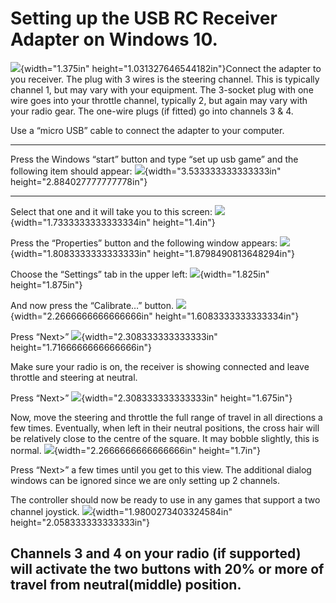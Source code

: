 Setting up the USB RC Receiver Adapter on Windows 10.
=====================================================

![](media/image1.jpeg){width="1.375in"
height="1.031327646544182in"}Connect the adapter to you receiver. The
plug with 3 wires is the steering channel. This is typically channel 1,
but may vary with your equipment. The 3-socket plug with one wire goes
into your throttle channel, typically 2, but again may vary with your
radio gear. The one-wire plugs (if fitted) go into channels 3 & 4.

Use a “micro USB” cable to connect the adapter to your computer.

  ------------------------------------------------------------------------------------------------------------------------------------------------------------------------------------------------------------------------------------------------------------------------------------------------------------------------------------------------
  Press the Windows “start” button and type “set up usb game” and the following item should appear:                                                                                                                                                            ![](media/image2.png){width="3.533333333333333in" height="2.884027777777778in"}
  ------------------------------------------------------------------------------------------------------------------------------------------------------------------------------------------------------------------------------------------------------------ -----------------------------------------------------------------------------------
  Select that one and it will take you to this screen:                                                                                                                                                                                                         ![](media/image3.png){width="1.7333333333333334in" height="1.4in"}

  Press the “Properties” button and the following window appears:                                                                                                                                                                                              ![](media/image4.png){width="1.8083333333333333in" height="1.8798490813648294in"}

  Choose the “Settings” tab in the upper left:                                                                                                                                                                                                                 ![](media/image5.png){width="1.825in" height="1.875in"}

  And now press the “Calibrate…” button.                                                                                                                                                                                                                       ![](media/image6.png){width="2.2666666666666666in" height="1.6083333333333334in"}

  Press “Next&gt;”                                                                                                                                                                                                                                             ![](media/image7.png){width="2.308333333333333in" height="1.7166666666666666in"}
                                                                                                                                                                                                                                                               
  Make sure your radio is on, the receiver is showing connected and leave throttle and steering at neutral.                                                                                                                                                    

  Press “Next&gt;”                                                                                                                                                                                                                                             ![](media/image8.png){width="2.308333333333333in" height="1.675in"}

  Now, move the steering and throttle the full range of travel in all directions a few times. Eventually, when left in their neutral positions, the cross hair will be relatively close to the centre of the square. It may bobble slightly, this is normal.   ![](media/image9.png){width="2.2666666666666666in" height="1.7in"}
                                                                                                                                                                                                                                                               
  Press “Next&gt;” a few times until you get to this view. The additional dialog windows can be ignored since we are only setting up 2 channels.                                                                                                               

  The controller should now be ready to use in any games that support a two channel joystick.                                                                                                                                                                  ![](media/image4.png){width="1.9800273403324584in" height="2.058333333333333in"}
                                                                                                                                                                                                                                                               
  Channels 3 and 4 on your radio (if supported) will activate the two buttons with 20% or more of travel from neutral(middle) position.                                                                                                                        
  ------------------------------------------------------------------------------------------------------------------------------------------------------------------------------------------------------------------------------------------------------------------------------------------------------------------------------------------------


